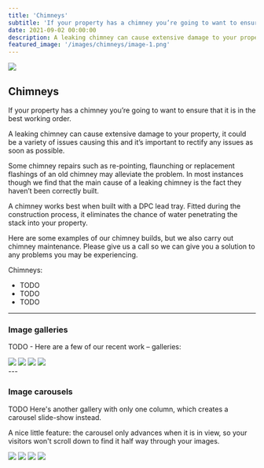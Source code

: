 ```yaml
---
title: 'Chimneys'
subtitle: 'If your property has a chimney you’re going to want to ensure that it is in the best working order.'
date: 2021-09-02 00:00:00
description: A leaking chimney can cause extensive damage to your property, it could be a variety of issues causing this and it’s important to rectify any issues as soon as possible.
featured_image: '/images/chimneys/image-1.png'
---
```


![](/images/chimneys/image-1.png)

## Chimneys

If your property has a chimney you’re going to want to ensure that it is in the best working order.

A leaking chimney can cause extensive damage to your property, it could be a variety of issues causing this and it’s important to rectify any issues as soon as possible.

Some chimney repairs such as re-pointing, flaunching or replacement flashings of an old chimney may alleviate the problem. In most instances though we find that the main cause of a leaking chimney is the fact they haven’t been correctly built. 

A chimney works best when built with a DPC lead tray. Fitted during the construction process, it eliminates the chance of water penetrating the stack into your property.

Here are some examples of our chimney builds, but we also carry out chimney maintenance. Please give us a call so we can give you a solution to any problems you may be experiencing.

Chimneys:

* TODO
* TODO
* TODO

---

### Image galleries

TODO - Here are a few of our recent work – galleries:

<div class="gallery" data-columns="3">
	<img src="/images/chimneys/image-1.png">
	<img src="/images/chimneys/image-2.png">
	<img src="/images/chimneys/image-3.png">
	<img src="/images/chimneys/image-4.png">
</div>
---

### Image carousels

TODO
Here's another gallery with only one column, which creates a carousel slide-show instead.

A nice little feature: the carousel only advances when it is in view, so your visitors won't scroll down to find it half way through your images.

<div class="gallery" data-columns="1">
	<img src="/images/chimneys/image-1.png">
	<img src="/images/chimneys/image-2.png">
	<img src="/images/chimneys/image-3.png">
	<img src="/images/chimneys/image-4.png">
</div>
